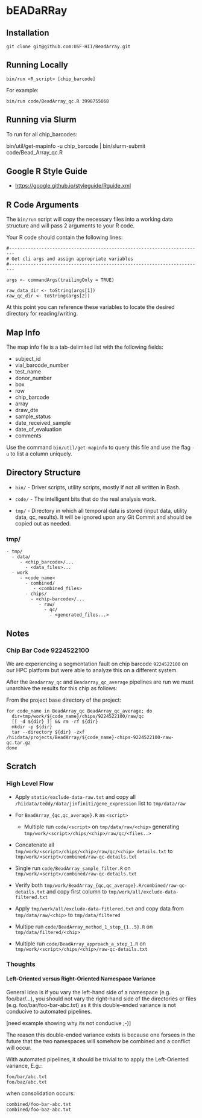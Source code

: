 # bEADaRRay

## Installation

    git clone git@github.com:USF-HII/BeadArray.git

## Running Locally

    bin/run <R_script> [chip_barcode]

For example:

    bin/run code/BeadArray_qc.R 3998755068

## Running via Slurm

To run for all chip_barcodes:

   bin/util/get-mapinfo -u chip_barcode | bin/slurm-submit code/Bead_Array_qc.R

## Google R Style Guide

- https://google.github.io/styleguide/Rguide.xml

## R Code Arguments

The `bin/run` script will copy the necessary files into a working data structure and
will pass 2 arguments to your R code.

Your R code should contain the following lines:

```
#------------------------------------------------------------------------
# Get cli args and assign appropriate variables
#------------------------------------------------------------------------

args <- commandArgs(trailingOnly = TRUE)

raw_data_dir <- toString(args[1])
raw_qc_dir <- toString(args[2])
```

At this point you can reference these variables to locate the desired directory for reading/writing.

## Map Info

The map info file is a tab-delimited list with the following fields:

- subject_id
- vial_barcode_number
- test_name
- donor_number
- box
- row
- chip_barcode
- array
- draw_dte
- sample_status
- date_received_sample
- date_of_evaluation
- comments

Use the command `bin/util/get-mapinfo` to query this file and use the flag `-u` to list a column uniquely.

## Directory Structure

- `bin/` - Driver scripts, utility scripts, mostly if not all written in Bash.

- `code/` - The intelligent bits that do the real analysis work.

- `tmp/` - Directory in which all temporal data is stored (input data, utility data, qc, results).
           It will be ignored upon any Git Commit and should be copied out as needed.

### tmp/

    - tmp/
      - data/
         - <chip_barcode>/...
           - <data_files>...
      - work
         - <code_name>
           - combined/
              - <combined_files>
           - chips/
             - <chip-barcode>/...
                - raw/
                  - qc/
                    - <generated_files...>

## Notes

### Chip Bar Code 9224522100

We are experiencing a segmentation fault on chip barcode `9224522100` on our HPC platform
but were able to analyze this on a different system.

After the `Beadarray_qc` and `Beadarray_qc_average` pipelines are run we must unarchive the results
for this chip as follows:

From the project base directory of the project:

    for code_name in BeadArray_qc BeadArray_qc_average; do
      dir=tmp/work/${code_name}/chips/9224522100/raw/qc
      [[ -d ${dir} ]] && rm -rf ${dir}
      mkdir -p ${dir}
      tar --directory ${dir} -zxf /hiidata/projects/BeadArray/${code_name}-chips-9224522100-raw-qc.tar.gz
    done

## Scratch

### High Level Flow

- Apply `static/exclude-data-raw.txt` and copy all `/hiidata/teddy/data/jinfiniti/gene_expression` list to `tmp/data/raw`

- For `BeadArray_{qc,qc_average}.R` as `<script>`

    - Multiple run `code/<script>` on `tmp/data/raw/<chip>` generating `tmp/work/<script>/chips/<chip>/raw/qc/<files..>`

- Concatenate all `tmp/work/<script>/chips/<chip>/raw/qc/<chip>_details.txt` to `tmp/work/<script>/combined/raw-qc-details.txt`

- Single run `code/BeadArray_sample_filter.R` on `tmp/work/<script>/combined/raw-qc-details.txt`

- Verify both `tmp/work/BeadArray_{qc,qc_average}.R/combined/raw-qc-details.txt` and copy first
  column to `tmp/work/all/exclude-data-filtered.txt`

- Apply `tmp/work/all/exclude-data-fitlered.txt` and copy data from `tmp/data/raw/<chip>` to `tmp/data/filtered`

- Multipe run `code/BeadArray_method_1_step_{1..5}.R` on `tmp/data/filtered/<chip>`

- Multiple run `code/BeadArray_approach_a_step_1.R` on `tmp/work/<script>/chips/<chip>/raw-qc-details.txt`


### Thoughts

#### Left-Oriented versus Right-Oriented Namespace Variance

General idea is if you vary the left-hand side of a namespace (e.g. foo/bar/...),
you should not vary the right-hand side of the directories or files (e.g. foo/bar/foo-bar-abc.txt)
as it this double-ended variance is not conducive to automated pipelines.

[need example showing why its not conducive ;-)]

The reason this double-ended variance exists is because one forsees in the future that
the two namespaces will somehow be combined and a conflict will occur.

With automated pipelines, it should be trivial to to apply the Left-Oriented variance, E.g.:

    foo/bar/abc.txt
    foo/baz/abc.txt

when consolidation occurs:

    combined/foo-bar-abc.txt
    combined/foo-baz-abc.txt

